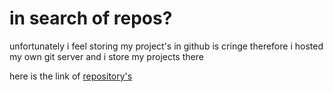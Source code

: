 # in search of repos?

unfortunately i feel storing my project's in github is cringe therefore i hosted my own git server and i store my  projects there

here is the link of [repository's](https://git.surgot.tech/)
